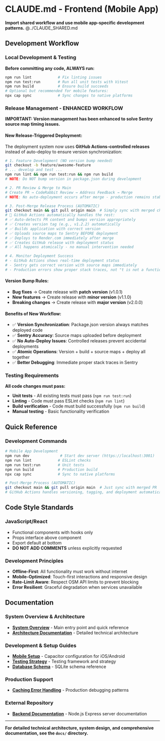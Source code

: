 # CLAUDE.md - Frontend (Mobile App)

**Import shared workflow and use mobile app-specific development patterns.**
@../CLAUDE_SHARED.md

## Development Workflow

### Local Development & Testing
**Before committing any code, ALWAYS run:**

```bash
npm run lint            # Fix linting issues
npm run test:run        # Run all unit tests with Vitest
npm run build           # Ensure build succeeds
# Optional but recommended for mobile features:
npx cap sync            # Sync changes to native platforms
```

### Release Management - ENHANCED WORKFLOW

**IMPORTANT: Version management has been enhanced to solve Sentry source map timing issues.**

#### **New Release-Triggered Deployment:**

The deployment system now uses **GitHub Actions-controlled releases** instead of auto-deploy to ensure version synchronization:

```bash
# 1. Feature Development (NO version bump needed)
git checkout -b feature/awesome-feature
# ... develop and test ...
npm run lint && npm run test:run && npm run build
# NOTE: Do NOT bump version in package.json during development

# 2. PR Review & Merge to Main  
# Create PR → CodeRabbit Review → Address Feedback → Merge
# NOTE: No auto-deployment occurs after merge - production remains stable

# 3. Post-Merge Release Process (AUTOMATIC)
git checkout main && git pull origin main  # Simply sync with merged changes
# 🚀 GitHub Actions automatically handles the rest:
# ✅ Auto-detects PR content and bumps version appropriately
# ✅ Creates version tag (e.g., v1.2.2) automatically
# ✅ Builds application with correct version
# ✅ Uploads source maps to Sentry BEFORE deployment
# ✅ Deploys to Render.com immediately after merge
# ✅ Creates GitHub release with deployment status
# ✅ All happens atomically - no manual intervention needed

# 4. Monitor Deployment Success
# - GitHub Actions shows real-time deployment status
# - Sentry gets correct version with source maps immediately
# - Production errors show proper stack traces, not "t is not a function"
```

#### **Version Bump Rules:**
- **Bug fixes** → Create release with **patch version** (v1.0.1)
- **New features** → Create release with **minor version** (v1.1.0)
- **Breaking changes** → Create release with **major version** (v2.0.0)

#### **Benefits of New Workflow:**
- ✅ **Version Synchronization**: Package.json version always matches deployed code
- ✅ **Sentry Accuracy**: Source maps uploaded before deployment
- ✅ **No Auto-Deploy Issues**: Controlled releases prevent accidental deployments
- ✅ **Atomic Operations**: Version + build + source maps + deploy all together
- ✅ **Better Debugging**: Immediate proper stack traces in Sentry

### Testing Requirements

**All code changes must pass:**
- **Unit tests** - All existing tests must pass (`npm run test:run`)
- **Linting** - Code must pass ESLint checks (`npm run lint`)
- **Build verification** - Code must build successfully (`npm run build`)
- **Manual testing** - Basic functionality verification

## Quick Reference

### Development Commands
```bash
# Mobile App Development
npm run dev              # Start dev server (https://localhost:3001)
npm run lint            # ESLint checks
npm run test:run        # Unit tests
npm run build           # Production build
npx cap sync            # Sync to native platforms

# Post-Merge Process (AUTOMATIC)
git checkout main && git pull origin main  # Just sync with merged PR
# GitHub Actions handles versioning, tagging, and deployment automatically
```

## Code Style Standards

### JavaScript/React
- Functional components with hooks only
- Props interface above component
- Export default at bottom
- **DO NOT ADD COMMENTS** unless explicitly requested

### Development Principles
- **Offline-First**: All functionality must work without internet
- **Mobile-Optimized**: Touch-first interactions and responsive design
- **Rate-Limit Aware**: Respect OSM API limits to prevent blocking
- **Error Resilient**: Graceful degradation when services unavailable

## Documentation

### System Overview & Architecture
- **[System Overview](docs/SYSTEM_OVERVIEW.md)** - Main entry point and quick reference
- **[Architecture Documentation](docs/architecture/)** - Detailed technical architecture

### Development & Setup Guides
- **[Mobile Setup](docs/MOBILE_SETUP.md)** - Capacitor configuration for iOS/Android
- **[Testing Strategy](docs/MOBILE_TESTING_STRATEGY.md)** - Testing framework and strategy
- **[Database Schema](docs/DATABASE_SCHEMA.md)** - SQLite schema reference

### Production Support
- **[Caching Error Handling](docs/CACHING_ERROR_HANDLING.md)** - Production debugging patterns

### External Repository
- **[Backend Documentation](https://github.com/Walton-Viking-Scouts/VikingsEventMgmtAPI/blob/main/CLAUDE.md)** - Node.js Express server documentation

---

**For detailed technical architecture, system design, and comprehensive documentation, see the `docs/` directory.**